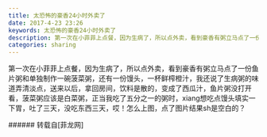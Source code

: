 ```yaml
---
title: 太恐怖的豪香24小时外卖了
date: 2017-4-23 23:26
keywords: 太恐怖的豪香24小时外卖了
description: 第一次在小菲菲上点餐，因为生病了，所以点外卖，看到豪香有粥立马点了一份鱼片粥和单独制作一碗菠菜粥，还有一份馒头，一杯鲜榨橙汁，我还说了生病粥的味道弄清淡点，送来以后，拿回房间，饮料是散的，变成了西瓜汁，鱼片粥没打开看，菠菜粥应该是白菜粥，正当我吃了五分之一的粥时，xiang想吃点馒头填实一下胃，吐了三天，没吃东西三天，哎！怎么上图，点了图片结果sh是空白的？
categories: sharing
---
```

<td class="t_f" id="postmessage_725750">

第一次在小菲菲上点餐，因为生病了，所以点外卖，看到豪香有粥立马点了一份鱼片粥和单独制作一碗菠菜粥，还有一份馒头，一杯鲜榨橙汁，我还说了生病粥的味道弄清淡点，送来以后，拿回房间，饮料是散的，变成了西瓜汁，鱼片粥没打开看，菠菜粥应该是白菜粥，正当我吃了五分之一的粥时，xiang想吃点馒头填实一下胃，吐了三天，没吃东西三天，哎！怎么上图，点了图片结果sh是空白的？<br/>
</td>
###### 转载自[菲龙网]